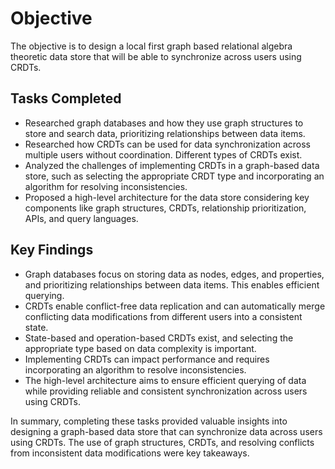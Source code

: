 # Objective

The objective is to design a local first graph based relational algebra theoretic data store that will be able to synchronize across users using CRDTs.

## Tasks Completed

- Researched graph databases and how they use graph structures to store and search data, prioritizing relationships between data items.
- Researched how CRDTs can be used for data synchronization across multiple users without coordination. Different types of CRDTs exist.
- Analyzed the challenges of implementing CRDTs in a graph-based data store, such as selecting the appropriate CRDT type and incorporating an algorithm for resolving inconsistencies.
- Proposed a high-level architecture for the data store considering key components like graph structures, CRDTs, relationship prioritization, APIs, and query languages.

## Key Findings

- Graph databases focus on storing data as nodes, edges, and properties, and prioritizing relationships between data items. This enables efficient querying.
- CRDTs enable conflict-free data replication and can automatically merge conflicting data modifications from different users into a consistent state.
- State-based and operation-based CRDTs exist, and selecting the appropriate type based on data complexity is important.
- Implementing CRDTs can impact performance and requires incorporating an algorithm to resolve inconsistencies.
- The high-level architecture aims to ensure efficient querying of data while providing reliable and consistent synchronization across users using CRDTs.

In summary, completing these tasks provided valuable insights into designing a graph-based data store that can synchronize data across users using CRDTs. The use of graph structures, CRDTs, and resolving conflicts from inconsistent data modifications were key takeaways.
